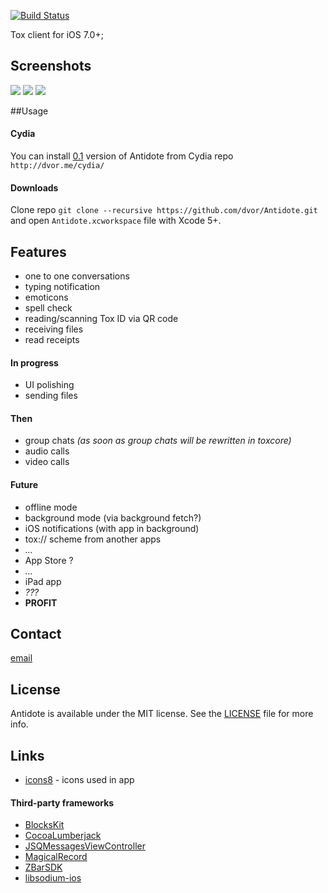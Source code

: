 [![Build Status](http://img.shields.io/travis/dvor/Antidote/master.svg?style=flat)](https://travis-ci.org/dvor/Antidote)

Tox client for iOS 7.0+;

## Screenshots

![](https://i.imgur.com/2dbrmVQ.png)
![](https://i.imgur.com/Avu8kvu.png)
![](https://i.imgur.com/DfYtnCe.png)

##Usage

#### Cydia

You can install [0.1](https://github.com/dvor/Antidote/releases/tag/0.1) version of Antidote from Cydia repo `http://dvor.me/cydia/`

#### Downloads

Clone repo `git clone --recursive https://github.com/dvor/Antidote.git` and open `Antidote.xcworkspace` file with Xcode 5+.

## Features

-  one to one conversations
-  typing notification
-  emoticons
-  spell check
-  reading/scanning Tox ID via QR code
-  receiving files
-  read receipts

#### In progress

-  UI polishing
-  sending files

#### Then

-  group chats *(as soon as group chats will be rewritten in toxcore)*
-  audio calls
-  video calls

#### Future

-  offline mode
-  background mode (via background fetch?)
-  iOS notifications (with app in background)
-  tox:// scheme from another apps
-  *...*
-  App Store ?
-  *...*
-  iPad app
-  *???*
-  **PROFIT**

## Contact

[email](mailto:antidote@dvor.me)

## License

Antidote is available under the MIT license. See the [LICENSE](LICENSE.txt) file for more info.

## Links

- [icons8](http://icons8.com/) - icons used in app

#### Third-party frameworks

- [BlocksKit](https://zwaldowski.github.io/BlocksKit/)
- [CocoaLumberjack](https://github.com/CocoaLumberjack/CocoaLumberjack)
- [JSQMessagesViewController](http://www.jessesquires.com/JSQMessagesViewController/)
- [MagicalRecord](https://github.com/magicalpanda/MagicalRecord)
- [ZBarSDK](http://zbar.sourceforge.net/)
- [libsodium-ios](https://github.com/mochtu/libsodium-ios)
